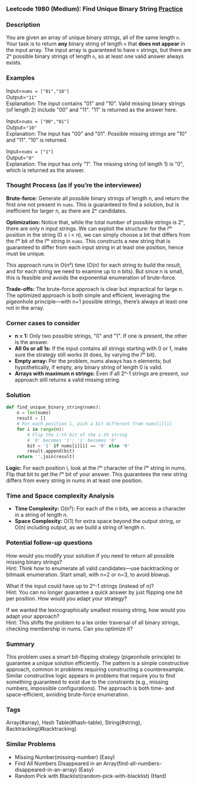 ### Leetcode 1980 (Medium): Find Unique Binary String [Practice](https://leetcode.com/problems/find-unique-binary-string)

### Description  
You are given an array of unique binary strings, all of the same length `n`. Your task is to return **any** binary string of length `n` that **does not appear** in the input array. The input array is guaranteed to have `n` strings, but there are 2ⁿ possible binary strings of length `n`, so at least one valid answer always exists.

### Examples  

Input=`nums = ["01","10"]`  
Output=`"11"`  
Explanation: The input contains "01" and "10". Valid missing binary strings (of length 2) include "00" and "11". "11" is returned as the answer here.

Input=`nums = ["00","01"]`  
Output=`"10"`  
Explanation: The input has "00" and "01". Possible missing strings are "10" and "11". "10" is returned.

Input=`nums = ["1"]`  
Output=`"0"`  
Explanation: The input has only "1". The missing string (of length 1) is "0", which is returned as the answer.

### Thought Process (as if you’re the interviewee)  
**Brute-force:** Generate all possible binary strings of length n, and return the first one not present in `nums`. This is guaranteed to find a solution, but is inefficient for larger n, as there are 2ⁿ candidates.

**Optimization:** Notice that, while the total number of possible strings is 2ⁿ, there are only n input strings. We can exploit the structure: for the iᵗʰ position in the string (0 ≤ i < n), we can simply choose a bit that differs from the iᵗʰ bit of the iᵗʰ string in `nums`. This constructs a new string that is guaranteed to differ from each input string in at least one position, hence must be unique.

This approach runs in O(n²) time (O(n) for each string to build the result, and for each string we need to examine up to n bits). But since n is small, this is feasible and avoids the exponential enumeration of brute-force.

**Trade-offs:** The brute-force approach is clear but impractical for large n. The optimized approach is both simple and efficient, leveraging the pigeonhole principle—with n+1 possible strings, there’s always at least one not in the array.

### Corner cases to consider  
- **n = 1:** Only two possible strings, "0" and "1". If one is present, the other is the answer.
- **All 0s or all 1s:** If the input contains all strings starting with 0 or 1, make sure the strategy still works (it does, by varying the iᵗʰ bit).
- **Empty array:** Per the problem, nums always has n elements; but hypothetically, if empty, any binary string of length 0 is valid.
- **Arrays with maximum n strings:** Even if all 2ⁿ-1 strings are present, our approach still returns a valid missing string.

### Solution  
```python
def find_unique_binary_string(nums):
    n = len(nums)
    result = []
    # For each position i, pick a bit different from nums[i][i]
    for i in range(n):
        # Flip the i-th bit of the i-th string
        # '0' becomes '1'; '1' becomes '0'
        bit = '1' if nums[i][i] == '0' else '0'
        result.append(bit)
    return ''.join(result)
```
**Logic:** For each position i, look at the iᵗʰ character of the iᵗʰ string in nums. Flip that bit to get the iᵗʰ bit of your answer. This guarantees the new string differs from every string in nums in at least one position.

### Time and Space complexity Analysis  
- **Time Complexity:** O(n²): For each of the n bits, we access a character in a string of length n.
- **Space Complexity:** O(1) for extra space beyond the output string, or O(n) including output, as we build a string of length n.

### Potential follow-up questions  
How would you modify your solution if you need to return all possible missing binary strings?  
Hint: Think how to enumerate all valid candidates—use backtracking or bitmask enumeration. Start small, with n=2 or n=3, to avoid blowup.

What if the input could have up to 2ⁿ-1 strings (instead of n)?  
Hint: You can no longer guarantee a quick answer by just flipping one bit per position. How would you adapt your strategy?

If we wanted the lexicographically smallest missing string, how would you adapt your approach?  
Hint: This shifts the problem to a lex order traversal of all binary strings, checking membership in nums. Can you optimize it?

### Summary  
This problem uses a smart bit-flipping strategy (pigeonhole principle) to guarantee a unique solution efficiently. The pattern is a simple constructive approach, common in problems requiring constructing a counterexample. Similar constructive logic appears in problems that require you to find something guaranteed to exist due to the constraints (e.g., missing numbers, impossible configurations). The approach is both time- and space-efficient, avoiding brute-force enumeration.

### Tags
Array(#array), Hash Table(#hash-table), String(#string), Backtracking(#backtracking)

### Similar Problems
- Missing Number(missing-number) (Easy)
- Find All Numbers Disappeared in an Array(find-all-numbers-disappeared-in-an-array) (Easy)
- Random Pick with Blacklist(random-pick-with-blacklist) (Hard)